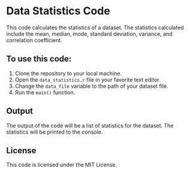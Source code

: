 # Data Statistics Code

This code calculates the statistics of a dataset. The statistics calculated include the mean, median, mode, standard deviation, variance, and correlation coefficient.

## To use this code:

1. Clone the repository to your local machine.
2. Open the `data_statistics.r` file in your favorite text editor.
3. Change the `data_file` variable to the path of your dataset file.
4. Run the `main()` function.

## Output

The output of the code will be a list of statistics for the dataset. The statistics will be printed to the console.

## License

This code is licensed under the MIT License.
